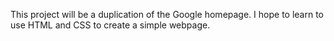 This project will be a duplication of the Google homepage. I hope to learn to use HTML and CSS to create a simple webpage.
